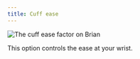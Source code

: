 ```yaml
---
title: Cuff ease
---
```

![The cuff ease factor on Brian](./cuffease.svg)

This option controls the ease at your wrist.
